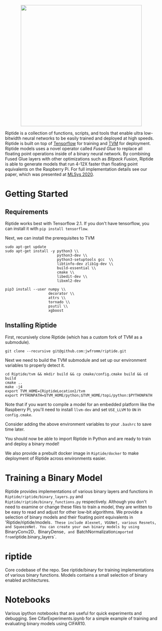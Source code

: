 <div align="center">
  <img src="https://www.jwfromm.com/images/Riptide-logo.png" width="400">
</div>

Riptide is a collection of functions, scripts, and tools that enable ultra
low-bitwidth neural networks to be easily trained and deployed at high speeds.
Riptide is built on top of [Tensorflow](tensorflow.org) for training and
[TVM](tvm.ai) for deployment. Riptide models uses a novel operator called *Fused
Glue* to replace all floating point operations inside of a binary neural
network. By combining Fused Glue layers with other optimizations such as
*Bitpack Fusion*, Riptide is able to generate models that run 4-12X faster than
floating point equivalents on the Raspberry Pi. For full implementation details
see our paper, which was presented at [MLSys
2020](https://mlsys.org/Conferences/2020/Schedule).

# Getting Started
## Requirements
Riptide works best with Tensorflow 2.1. If you don't have tensorflow,
you can install it with `pip install tensorflow`.

Next, we can install the prerequisites to TVM
```
sudo apt-get update
sudo apt-get install -y python3 \\
                        python3-dev \\
                        python3-setuptools gcc  \\
                        libtinfo-dev zlib1g-dev \\
                        build-essential \\
                        cmake \\
                        libedit-dev \\
                        libxml2-dev

pip3 install --user numpy \\
                    decorator \\
                    attrs \\
                    tornado \\
                    psutil \\
                    xgboost                        
```

## Installing Riptide

First, recursively clone Riptide (which has a custom fork of TVM as a
submodule).

```
git clone --recursive git@github.com:jwfromm/riptide.git
```

Next we need to build the TVM submodule and set up our environment variables to properly detect it.

```
cd Riptide/tvm && mkdir build && cp cmake/config.cmake build && cd build
cmake ..
make -j4
export TVM_HOME={RiptideLocation}/tvm
export PYTHONPATH=$TVM_HOME/python;$TVM_HOME/topi/python:$PYTHONPATH
```

Note that if you want to compile a model for an embedded platform like the
Raspberry Pi, you'll need to install `llvm-dev` and set `USE_LLVM` to `ON` in
`config.cmake`.

Consider adding the above environment variables to your `.bashrc` to save
time later.

You should now be able to import Riptide in Python and are ready to train and
deploy a binary model!

We also provide a prebuilt docker image in `Riptide/docker` to make deployment
of Riptide across environments easier.

# Training a Binary Model
Riptide provides implementations of various binary layers and functions in `Riptide/riptide/binary_layers.py`
and `Riptide/riptide/binary_functions.py` respectively. Although you don't need to examine or change these
files to train a model, they are written to be easy to read and adjust for other low-bit algorithms.
We provide a selection of binary models and their floating point equivalents in 'Riptide/riptide/models`.
These include Alexnet, VGGNet, various Resnets, and SqueezeNet. You can create your own binary models by using
`BinaryConv2D`, `BinaryDense`, and `BatchNormalization` imported from `riptide.binary_layers`.

# riptide
Core codebase of the repo. See riptide/binary for training implementations of various binary functions. Models contains a small
selection of binary enabled architectures.

# Notebooks
Various ipython notebooks that are useful for quick experiments and debugging. See CifarExperiments.ipynb for a simple
example of training and evaluating binary models using CIFAR10.
